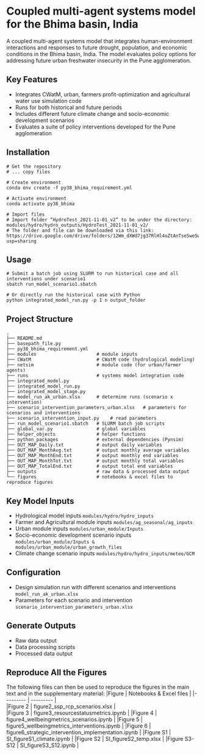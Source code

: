 # Coupled multi-agent systems model for the Bhima basin, India
A coupled multi-agent systems model that integrates human-environment interactions and responses to future drought, population, and economic conditions in the Bhima basin, India. The model evaluates policy options for addressing future urban freshwater insecurity in the Pune agglomeration.


## Key Features
- Integrates CWatM, urban, farmers profit-optimization and agricultural water use simulation code
- Runs for both historical and future periods
- Includes different future climate change and socio-economic development scenarios
- Evaluates a suite of policy interventions developed for the Pune agglomeration 

## Installation
```
# Get the repository 
# ... copy files 

# Create environment 
conda env create -f py38_bhima_requirement.yml

# Activate environment
conda activate py38_bhima

# Import files
# Import folder “HydroTest_2021-11-01_v2” to be under the directory: modules/hydro/hydro_outputs/HydroTest_2021-11-01_v2/
# The folder and file can be downloaded via this link: https://drive.google.com/drive/folders/12Wm_dXWd7jg37RlHl4oZtAnTseSwe5w6?usp=sharing 
```

## Usage
```
# Submit a batch job using SLURM to run historical case and all interventions under scenario1
sbatch run_model_scenario1.sbatch

# Or directly run the historical case with Python 
python integrated_model_run.py -p 1 n output_folder
```

## Project Structure
```
.
├── README.md                         
├── basepath_file.py
├── py38_bhima_requirement.yml
├── modules                      # module inputs 
├── CWatM                        # CWatM code (hydrological modeling)
├── netsim                       # module code (for urban/farmer agents)
├── runs                         # systems model integration code        
├── integrated_model.py          
├── integrated_model_run.py
├── integrated_model_stage.py
├── model_run_ak_urban.xlsx      # determine runs (scenario x intervention)
├── scenario_intervention_parameters_urban.xlsx   # parameters for scenarios and interventions
├── scenario_intervention_input.py    # read parameters
├── run_model_scenario1.sbatch   # SLURM batch job scripts
├── global_var.py                # global variables
├── helper_objects               # helper functions
├── python_packages	             # external dependencies (Pynsim)
├── OUT_MAP_Daily.txt            # output daily variables 
├── OUT_MAP_MonthAvg.txt         # output monthly average variables
├── OUT_MAP_MonthEnd.txt         # output monthly end variables
├── OUT_MAP_MonthTot.txt         # output monthly total variables
├── OUT_MAP_TotalEnd.txt         # output total end variables
├── outputs                      # raw data & processed data output
└── figures                      # notebooks & excel files to reproduce figures
```

## Key Model Inputs
- Hydrological model inputs  ```modules/hydro/hydro_inputs```
- Farmer and Agricultural module inputs  ```modules/ag_seasonal/ag_inputs```
- Urban module inputs  ```modules/urban_module/Inputs```
- Socio-economic development scenario inputs ```modules/urban_module/Inputs & modules/urban_module/urban_growth_files```
- Climate change scenario inputs ```modules/hydro/hydro_inputs/meteo/GCM```


## Configuration 
- Design simulation run with different scenarios and interventions  ```model_run_ak_urban.xlsx```
- Parameters for each scenario and intervention  ```scenario_intervention_parameters_urban.xlsx```


## Generate Outputs
- Raw data output
- Data processing scripts
- Processed data output


## Reproduce All the Figures
The following files can then be used to reproduce the figures in the main text and in the supplementary material:
|Figure  | Notebooks & Excel files  | 
|---------  | --------- |  
|Figure 2  | figure2_ssp_rcp_scenarios.xlsx   |         
|Figure 3 | figure3_resourcestatusmetrics.ipynb                |
|Figure 4 | figure4_wellbeingmetrics_scenarios.ipynb              |
|Figure 5 | figure5_wellbeingmetrics_interventions.ipynb                |
|Figure 6 | figure6_strategic_intervention_implementation.ipynb            |
|Figure S1 | SI_figureS1_climate.ipynb               |
|Figure S2 | SI_figureS2_temp.xlsx             |
|Figure S3-S12 | SI_figureS3_S12.ipynb              |



